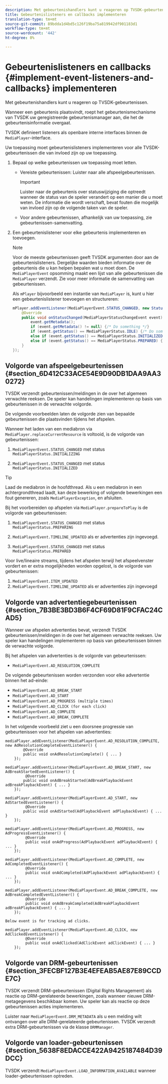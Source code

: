 ```yaml
---
description: Met gebeurtenishandlers kunt u reageren op TVSDK-gebeurtenissen.
title: Gebeurtenislisteners en callbacks implementeren
translation-type: tm+mt
source-git-commit: 89bdda1d4bd5c126f19ba75a819942df901183d1
workflow-type: tm+mt
source-wordcount: '442'
ht-degree: 0%

---
```



# Gebeurtenislisteners en callbacks {#implement-event-listeners-and-callbacks} implementeren

Met gebeurtenishandlers kunt u reageren op TVSDK-gebeurtenissen.

Wanneer een gebeurtenis plaatsvindt, roept het gebeurtenismechanisme van TVSDK uw geregistreerde gebeurtenismanager aan, die het de gebeurtenisinformatie overgaat.

TVSDK definieert listeners als openbare interne interfaces binnen de `MediaPlayer`-interface.

Uw toepassing moet gebeurtenislisteners implementeren voor alle TVSDK-gebeurtenissen die van invloed zijn op uw toepassing.

1. Bepaal op welke gebeurtenissen uw toepassing moet letten.

   * Vereiste gebeurtenissen: Luister naar alle afspeelgebeurtenissen.

      >[!IMPORTANT]
      >
      >Luister naar de gebeurtenis over statuswijziging die optreedt wanneer de status van de speler verandert op een manier die u moet weten. De informatie die wordt verschaft, bevat fouten die mogelijk van invloed zijn op de volgende taken van de speler.

   * Voor andere gebeurtenissen, afhankelijk van uw toepassing, zie gebeurtenissen-samenvatting.

1. Een gebeurtenislistener voor elke gebeurtenis implementeren en toevoegen.

   >[!NOTE]
   >
   >Voor de meeste gebeurtenissen geeft TVSDK argumenten door aan de gebeurtenislisteners. Dergelijke waarden bieden informatie over de gebeurtenis die u kan helpen bepalen wat u moet doen. De `MediaPlayerEvent` opsomming maakt een lijst van alle gebeurtenissen die `MediaPlayer` verzendt. Zie voor meer informatie de samenvatting van gebeurtenissen.

   Als `mPlayer` bijvoorbeeld een instantie van `MediaPlayer` is, kunt u hier een gebeurtenislistener toevoegen en structureren:

   ```java
   mPlayer.addEventListener(MediaPlayerEvent.STATUS_CHANGED, new StatusChangeEventListener() { 
       @Override 
       public void onStatusChanged(MediaPlayerStatusChangeEvent event) { 
           event.getMetadata(); 
           if (event.getMetadata() != null) {/* Do something */} 
           if (event.getStatus() == MediaPlayerStatus.IDLE) {/* Do something */} 
           else if (event.getStatus() == MediaPlayerStatus.INITIALIZED) {/* Do something */} 
           else if (event.getStatus() == MediaPlayerStatus.PREPARED) {/* Do something */} 
       } 
   }); 
   ```

## Volgorde van afspeelgebeurtenissen {#section_6D412C33ACE54E9D90DB1DAA9AA30272}

TVSDK verzendt gebeurtenissen/meldingen in de over het algemeen verwachte reeksen. De speler kan handelingen implementeren op basis van gebeurtenissen in de verwachte volgorde.

De volgende voorbeelden laten de volgorde zien van bepaalde gebeurtenissen die plaatsvinden tijdens het afspelen.

Wanneer het laden van een mediabron via `MediaPlayer.replaceCurrentResource` is voltooid, is de volgorde van gebeurtenissen:

1. `MediaPlayerEvent.STATUS_CHANGED` met status  `MediaPlayerStatus.INITIALIZING`

1. `MediaPlayerEvent.STATUS_CHANGED` met status  `MediaPlayerStatus.INITIALIZED`

>[!TIP]
>
>Laad de mediabron in de hoofdthread. Als u een mediabron in een achtergrondthread laadt, kan deze bewerking of volgende bewerkingen een fout genereren, zoals `MediaPlayerException`, en afsluiten.

Bij het voorbereiden op afspelen via `MediaPlayer.prepareToPlay` is de volgorde van gebeurtenissen:

1. `MediaPlayerEvent.STATUS_CHANGED` met status  `MediaPlayerStatus.PREPARING`

1. `MediaPlayerEvent.TIMELINE_UPDATED` als er advertenties zijn ingevoegd.
1. `MediaPlayerEvent.STATUS_CHANGED` met status  `MediaPlayerStatus.PREPARED`

Voor live/lineaire streams, tijdens het afspelen terwijl het afspeelvenster vordert en er extra mogelijkheden worden opgelost, is de volgorde van gebeurtenissen:

1. `MediaPlayerEvent.ITEM_UPDATED`
1. `MediaPlayerEvent.TIMELINE_UPDATED` als er advertenties zijn ingevoegd

## Volgorde van advertentiegebeurtenissen {#section_7B3BE3BD3B6F4CF69D81F9CFAC24CAD5}

Wanneer uw afspelen advertenties bevat, verzendt TVSDK gebeurtenissen/meldingen in de over het algemeen verwachte reeksen. Uw speler kan handelingen implementeren op basis van gebeurtenissen binnen de verwachte volgorde.

Bij het afspelen van advertenties is de volgorde van gebeurtenissen:

* `MediaPlayerEvent.AD_RESOLUTION_COMPLETE`

De volgende gebeurtenissen worden verzonden voor elke advertentie binnen het ad-einde:

* `MediaPlayerEvent.AD_BREAK_START`
* `MediaPlayerEvent.AD_START`
* `MediaPlayerEvent.AD_PROGRESS (multiple times)`
* `MediaPlayerEvent.AD_CLICK (for each click)`
* `MediaPlayerEvent.AD_COMPLETE`
* `MediaPlayerEvent.AD_BREAK_COMPLETE`

In het volgende voorbeeld ziet u een doorsnee progressie van gebeurtenissen voor het afspelen van advertenties:

```
mediaPlayer.addEventListener(MediaPlayerEvent.AD_RESOLUTION_COMPLETE, new AdResolutionCompleteEventListener() { 
        @Override 
        public void onAdResolutionComplete() { ... } 
    }); 
 
mediaPlayer.addEventListener(MediaPlayerEvent.AD_BREAK_START, new AdBreakStartedEventListener() { 
         @Override 
        public void onAdBreakStarted(AdBreakPlaybackEvent adBreakPlaybackEvent) { ... } 
    }); 
 
mediaPlayer.addEventListener(MediaPlayerEvent.AD_START, new AdStartedEventListener() { 
         @Override 
        public void onAdStarted(AdPlaybackEvent adPlaybackEvent) { ... } 
    }); 
 
mediaPlayer.addEventListener(MediaPlayerEvent.AD_PROGRESS, new AdProgressEventListener() { 
         @Override 
         public void onAdProgress(AdPlaybackEvent adPlaybackEvent) { ... } 
    }); 
 
mediaPlayer.addEventListener(MediaPlayerEvent.AD_COMPLETE, new AdCompletedEventListener() { 
         @Override 
         public void onAdCompleted(AdPlaybackEvent adPlaybackEvent) { ... } 
    }); 
 
mediaPlayer.addEventListener(MediaPlayerEvent.AD_BREAK_COMPLETE, new AdBreakCompletedEventListener() { 
         @Override 
         public void onAdBreakCompleted(AdBreakPlaybackEvent adBreakPlaybackEvent) { ... } 
    }); 
 
Below event is for tracking ad clicks. 
 
mediaPlayer.addEventListener(MediaPlayerEvent.AD_CLICK, new AdClickedEventListener() { 
         @Override 
         public void onAdClicked(AdClickEvent adClickEvent) { ... } 
    });
```

## Volgorde van DRM-gebeurtenissen {#section_3FECBF127B3E4EFEAB5AE87E89CCDE7C}

TVSDK verzendt DRM-gebeurtenissen (Digital Rights Management) als reactie op DRM-gerelateerde bewerkingen, zoals wanneer nieuwe DRM-metagegevens beschikbaar komen. Uw speler kan als reactie op deze gebeurtenissen acties implementeren.

Luister naar `MediaPlayerEvent.DRM_METADATA` als u een melding wilt ontvangen over alle DRM-gerelateerde gebeurtenissen. TVSDK verzendt extra DRM-gebeurtenissen via de klasse `DRMManager`.

## Volgorde van loader-gebeurtenissen {#section_5638F8EDACCE422A9425187484D39DCC}

TVSDK verzendt `MediaPlayerEvent.LOAD_INFORMATION_AVAILABLE` wanneer loader-gebeurtenissen optreden.